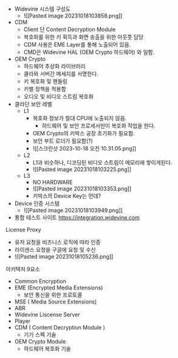 - Widevine 시스템 구성도
	- ![[Pasted image 20231018103858.png]]
- CDM
	- Client 단 Content Decryption Module
	- 복호화를 위한 키 획득과 화면 송출을 위한 아웃풋 담당
	- CDM 사용은 EME Layer를 통해 노출되어 있음.
	- CMD은 Widevine HAL (OEM Crypto 하드웨어) 와 일함.
- OEM Crypto
	- 하드웨어 추상화 라이브러리
	- 클라와 서버간 메세지를 서명한다.
	- 키 복호화 및 핸들링
	- 키별 정책을 적용함
	- 오디오 및 비디오 스트림 복호화
- 클라단 보안 레벨
	- L1
		- 복호화 정보가 절대 CPU에 노출되지 않음.
			- 하드웨어 및 보안 프로세서만이 복호화 작업을 한다.
		- OEM Crypto의 키박스 공장 초기화가 필요함.
		- 보안 부트 로더가 필요함(?)
		- ![[스크린샷 2023-10-18 오전 10.31.05.png]]
	- L2
		- L1과 비슷하나, 디코딩된 비디오 스트림이 메모리에 쌓이게된다.
		- ![[Pasted image 20231018103225.png]]
	- L3
		- NO HARDWARE
		- ![[Pasted image 20231018103353.png]]
		- 키박스의 Device Key는 먼데?
- Device 인증 시스템
	- ![[Pasted image 20231018103949.png]]
- 통합 테스트 사이트  https://integration.widevine.com

License Proxy
- 유저 요청을 비즈니스 로직에 따라 인증
- 라이센스 요청을 구글에 요청 및 수신
- ![[Pasted image 20231018105236.png]]


아키텍처 9요소
- Common Encryption
- EME (Encrypted Media Extensions)
	- 보안 통신을 위한 프로토콜
- MSE ( Media Source Extensions)
- ABR
- Widevine Liscense Server
- Player
- CDM ( Content Decryption Module )
	- 기기 스펙 기술
- OEM Crypto Module
	- 하드웨어 복호화 기술

